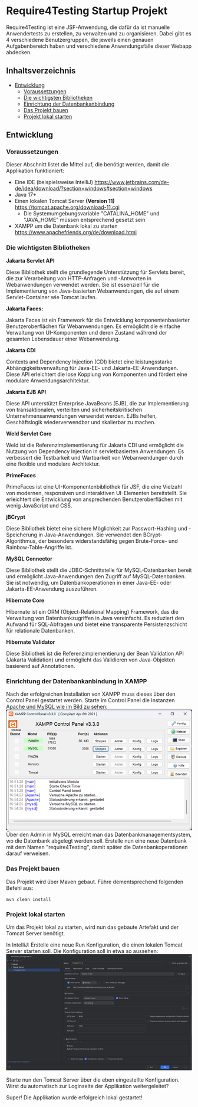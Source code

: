 # Require4Testing Startup Projekt

Require4Testing ist eine JSF-Anwendung, die dafür da ist manuelle Anwendertests
zu erstellen, zu verwalten und zu organisieren. Dabei gibt es 4 verschiedene Benutzergruppen,
die jeweils einen genauen Aufgabenbereich haben und verschiedene Anwendungsfälle dieser Webapp abdecken.

## Inhaltsverzeichnis
<!-- TOC -->
  * [Entwicklung](#entwicklung)
    * [Voraussetzungen](#voraussetzungen)
    * [Die wichtigsten Bibliotheken](#die-wichtigsten-bibliotheken)
    * [Einrichtung der Datenbankanbindung](#einrichtung-der-datenbankanbindung-in-xampp)
    * [Das Projekt bauen](#das-projekt-bauen)
    * [Projekt lokal starten](#projekt-lokal-starten)
<!-- TOC -->

## Entwicklung

### Voraussetzungen

Dieser Abschnitt listet die Mittel auf, die benötigt werden, damit die Applikation funktioniert:

- Eine IDE (beispielsweise IntelliJ) <https://www.jetbrains.com/de-de/idea/download/?section=windows#section=windows>
- Java 17+
- Einen lokalen Tomcat Server **(Version 11)** <https://tomcat.apache.org/download-11.cgi>
  - Die Systemumgebungsvariable "CATALINA_HOME" und "JAVA_HOME" müssen entsprechend gesetzt sein
- XAMPP um die Datenbank lokal zu starten <https://www.apachefriends.org/de/download.html>

### Die wichtigsten Bibliotheken

**Jakarta Servlet API**

Diese Bibliothek stellt die grundlegende Unterstützung für Servlets bereit, 
die zur Verarbeitung von HTTP-Anfragen und -Antworten in Webanwendungen verwendet werden. 
Sie ist essenziell für die Implementierung von Java-basierten Webanwendungen, die auf einem Servlet-Container wie Tomcat laufen.

**Jakarta Faces:**

Jakarta Faces ist ein Framework für die Entwicklung komponentenbasierter Benutzeroberflächen für Webanwendungen. 
Es ermöglicht die einfache Verwaltung von UI-Komponenten und deren Zustand während der gesamten Lebensdauer einer Webanwendung.

**Jakarta CDI**

Contexts and Dependency Injection (CDI) bietet eine leistungsstarke Abhängigkeitsverwaltung für Java-EE- und Jakarta-EE-Anwendungen. 
Diese API erleichtert die lose Kopplung von Komponenten und fördert eine modulare Anwendungsarchitektur.

**Jakarta EJB API**

Diese API unterstützt Enterprise JavaBeans (EJB), die zur Implementierung von transaktionalen, verteilten und sicherheitskritischen Unternehmensanwendungen verwendet werden. 
EJBs helfen, Geschäftslogik wiederverwendbar und skalierbar zu machen.

**Weld Servlet Core**

Weld ist die Referenzimplementierung für Jakarta CDI und ermöglicht die Nutzung von Dependency Injection in servletbasierten Anwendungen. 
Es verbessert die Testbarkeit und Wartbarkeit von Webanwendungen durch eine flexible und modulare Architektur.

**PrimeFaces**

PrimeFaces ist eine UI-Komponentenbibliothek für JSF, die eine Vielzahl von modernen, responsiven und interaktiven UI-Elementen bereitstellt. 
Sie erleichtert die Entwicklung von ansprechenden Benutzeroberflächen mit wenig JavaScript und CSS.

**jBCrypt**

Diese Bibliothek bietet eine sichere Möglichkeit zur Passwort-Hashing und -Speicherung in Java-Anwendungen. 
Sie verwendet den BCrypt-Algorithmus, der besonders widerstandsfähig gegen Brute-Force- und Rainbow-Table-Angriffe ist.

**MySQL Connector**

Diese Bibliothek stellt die JDBC-Schnittstelle für MySQL-Datenbanken bereit und ermöglicht Java-Anwendungen den Zugriff auf MySQL-Datenbanken. 
Sie ist notwendig, um Datenbankoperationen in einer Java-EE- oder Jakarta-EE-Anwendung auszuführen.

**Hibernate Core**

Hibernate ist ein ORM (Object-Relational Mapping) Framework, das die Verwaltung von Datenbankzugriffen in Java vereinfacht. 
Es reduziert den Aufwand für SQL-Abfragen und bietet eine transparente Persistenzschicht für relationale Datenbanken.

**Hibernate Validator**

Diese Bibliothek ist die Referenzimplementierung der Bean Validation API (Jakarta Validation) 
und ermöglicht das Validieren von Java-Objekten basierend auf Annotationen.

### Einrichtung der Datenbankanbindung in XAMPP

Nach der erfolgreichen Installation von XAMPP muss dieses über den Control Panel gestartet werden.
Starte im Control Panel die Instanzen Apache und MySQL wie im Bild zu sehen:
![ControlPanel](src/main/resources/Control_Panel.png)
Über den Admin in MySQL erreicht man das Datenbankmanagementsystem, wo die Datenbank abgelegt werden soll.
Erstelle nun eine neue Datenbank mit dem Namen "require4Testing", damit später die Datenbankoperationen darauf verweisen.
### Das Projekt bauen

Das Projekt wird über Maven gebaut.
Führe dementsprechend folgenden Befehl aus:
```shell
mvn clean install
```

### Projekt lokal starten

Um das Projekt lokal zu starten, wird nun das gebaute Artefakt und der Tomcat Server benötigt.

In IntelliJ: Erstelle eine neue Run Konfiguration, die einen lokalen Tomcat Server starten soll.
Die Konfiguration soll in etwa so aussehen:
![Tomcat](src/main/resources/TomcatConfig.png)

Starte nun den Tomcat Server über die eben eingestellte Konfiguration.
Wirst du automatisch zur Loginseite der Applikation weitergeleitet?

Super! Die Applikation wurde erfolgreich lokal gestartet!